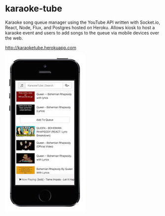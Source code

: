 # karaoke-tube

Karaoke song queue manager using the YouTube API written with Socket.io, React, Node, Flux, and Postgres hosted on Heroku. Allows kiosk to host a karaoke event and users to add songs to the queue via mobile devices over the web.

http://karaoketube.herokuapp.com

![mobile example](https://raw.githubusercontent.com/jacarval/KaraokeTube/master/readme/iphone5s.png)
